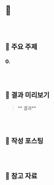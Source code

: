 # 🧼

<br><br>
## 📂 주요 주제

### 0. 

<br><br>
## 📌 결과 미리보기
> ** 결과**



<br><br>
## 🔗 작성 포스팅


<br><br>
## 📖 참고 자료

